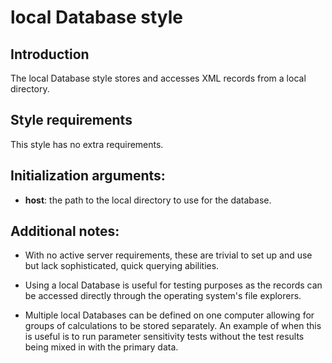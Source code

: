 # local Database style

## Introduction

The local Database style stores and accesses XML records from a local directory.

## Style requirements

This style has no extra requirements.

## Initialization arguments:

- __host__: the path to the local directory to use for the database.

## Additional notes:

- With no active server requirements, these are trivial to set up and use but lack sophisticated, quick querying abilities.

- Using a local Database is useful for testing purposes as the records can be accessed directly through the operating system's file explorers.

- Multiple local Databases can be defined on one computer allowing for groups of calculations to be stored separately.  An example of when this is useful is to run parameter sensitivity tests without the test results being mixed in with the primary data.